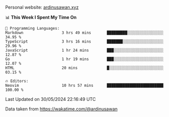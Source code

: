 Personal website: [ardinusawan.xyz](https://ardinusawan.xyz)

<!--START_SECTION:waka-->
📊 **This Week I Spent My Time On** 

```text
💬 Programming Languages: 
Markdown                 3 hrs 49 mins       █████████░░░░░░░░░░░░░░░░   34.95 % 
TypeScript               3 hrs 16 mins       ███████░░░░░░░░░░░░░░░░░░   29.96 % 
JavaScript               1 hr 24 mins        ███░░░░░░░░░░░░░░░░░░░░░░   12.87 % 
Go                       1 hr 19 mins        ███░░░░░░░░░░░░░░░░░░░░░░   12.07 % 
HTML                     20 mins             █░░░░░░░░░░░░░░░░░░░░░░░░   03.15 % 

🔥 Editors: 
Neovim                   10 hrs 57 mins      █████████████████████████   100.00 % 
```


 Last Updated on 30/05/2024 22:16:49 UTC
<!--END_SECTION:waka-->
Data taken from https://wakatime.com/@ardinusawan
